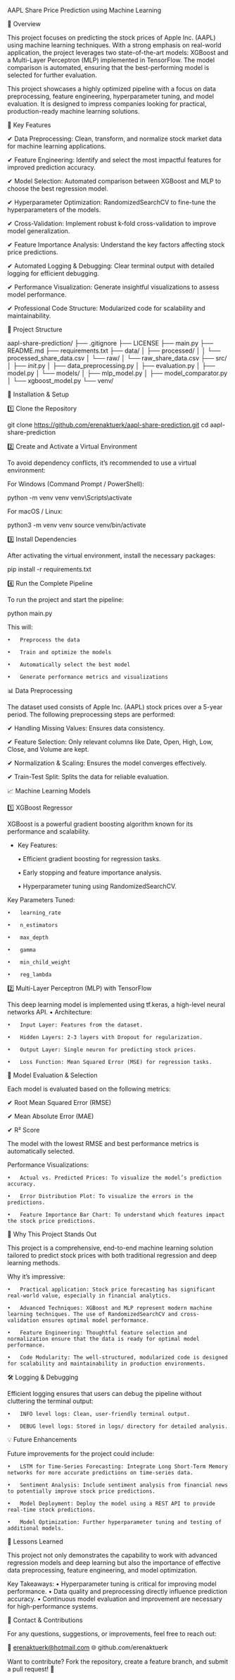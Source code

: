 AAPL Share Price Prediction using Machine Learning

📌 Overview

This project focuses on predicting the stock prices of Apple Inc. (AAPL) using machine learning techniques. With a strong emphasis on real-world application, the project leverages two state-of-the-art models: XGBoost and a Multi-Layer Perceptron (MLP) implemented in TensorFlow. The model comparison is automated, ensuring that the best-performing model is selected for further evaluation.

This project showcases a highly optimized pipeline with a focus on data preprocessing, feature engineering, hyperparameter tuning, and model evaluation. It is designed to impress companies looking for practical, production-ready machine learning solutions.

🚀 Key Features

✔ Data Preprocessing: Clean, transform, and normalize stock market data for machine learning applications.

✔ Feature Engineering: Identify and select the most impactful features for improved prediction accuracy.

✔ Model Selection: Automated comparison between XGBoost and MLP to choose the best regression model.

✔ Hyperparameter Optimization: RandomizedSearchCV to fine-tune the hyperparameters of the models.

✔ Cross-Validation: Implement robust k-fold cross-validation to improve model generalization.

✔ Feature Importance Analysis: Understand the key factors affecting stock price predictions.

✔ Automated Logging & Debugging: Clear terminal output with detailed logging for efficient debugging.

✔ Performance Visualization: Generate insightful visualizations to assess model performance.

✔ Professional Code Structure: Modularized code for scalability and maintainability.

📂 Project Structure

aapl-share-prediction/
├── .gitignore
├── LICENSE
├── main.py
├── README.md
├── requirements.txt
├── data/
│   ├── processed/
│   │   └── processed_share_data.csv
│   └── raw/
│       └── raw_share_data.csv
├── src/
│   ├── _init_.py
│   ├── data_preprocessing.py
│   ├── evaluation.py
│   ├── model.py
│   └── models/
│       ├── mlp_model.py
│       ├── model_comparator.py
│       └── xgboost_model.py
└── venv/

🔧 Installation & Setup

1️⃣ Clone the Repository

git clone https://github.com/erenaktuerk/aapl-share-prediction.git
cd aapl-share-prediction

2️⃣ Create and Activate a Virtual Environment

To avoid dependency conflicts, it’s recommended to use a virtual environment:

For Windows (Command Prompt / PowerShell):

python -m venv venv
venv\Scripts\activate

For macOS / Linux:

python3 -m venv venv
source venv/bin/activate

3️⃣ Install Dependencies

After activating the virtual environment, install the necessary packages:

pip install -r requirements.txt

4️⃣ Run the Complete Pipeline

To run the project and start the pipeline:

python main.py

This will:

	•	Preprocess the data
 
	•	Train and optimize the models
 
	•	Automatically select the best model
 
	•	Generate performance metrics and visualizations

📊 Data Preprocessing

The dataset used consists of Apple Inc. (AAPL) stock prices over a 5-year period. The following preprocessing steps are performed:

✔ Handling Missing Values: Ensures data consistency.

✔ Feature Selection: Only relevant columns like Date, Open, High, Low, Close, and Volume are kept.

✔ Normalization & Scaling: Ensures the model converges effectively.

✔ Train-Test Split: Splits the data for reliable evaluation.

📈 Machine Learning Models

1️⃣ XGBoost Regressor

XGBoost is a powerful gradient boosting algorithm known for its performance and scalability.

- Key Features:
 
	•	Efficient gradient boosting for regression tasks.

	•	Early stopping and feature importance analysis.

	•	Hyperparameter tuning using RandomizedSearchCV.

Key Parameters Tuned:

	•	learning_rate
 
	•	n_estimators
 
	•	max_depth
 
	•	gamma
 
	•	min_child_weight
 
	•	reg_lambda

2️⃣ Multi-Layer Perceptron (MLP) with TensorFlow

This deep learning model is implemented using tf.keras, a high-level neural networks API.
	•	Architecture:
 
	•	Input Layer: Features from the dataset.
 
	•	Hidden Layers: 2-3 layers with Dropout for regularization.
 
	•	Output Layer: Single neuron for predicting stock prices.
 
	•	Loss Function: Mean Squared Error (MSE) for regression tasks.

🔬 Model Evaluation & Selection

Each model is evaluated based on the following metrics:

✔ Root Mean Squared Error (RMSE)

✔ Mean Absolute Error (MAE)

✔ R² Score

The model with the lowest RMSE and best performance metrics is automatically selected.

Performance Visualizations:

	•	Actual vs. Predicted Prices: To visualize the model’s prediction accuracy.
 
	•	Error Distribution Plot: To visualize the errors in the predictions.
 
	•	Feature Importance Bar Chart: To understand which features impact the stock price predictions.

🎯 Why This Project Stands Out

This project is a comprehensive, end-to-end machine learning solution tailored to predict stock prices with both traditional regression and deep learning methods.

Why it’s impressive:

	•	Practical application: Stock price forecasting has significant real-world value, especially in financial analytics.
 
	•	Advanced Techniques: XGBoost and MLP represent modern machine learning techniques. The use of RandomizedSearchCV and cross-validation ensures optimal model performance.
 
	•	Feature Engineering: Thoughtful feature selection and normalization ensure that the data is ready for optimal model performance.
 
	•	Code Modularity: The well-structured, modularized code is designed for scalability and maintainability in production environments.

🛠 Logging & Debugging

Efficient logging ensures that users can debug the pipeline without cluttering the terminal output:

	•	INFO level logs: Clean, user-friendly terminal output.
 
	•	DEBUG level logs: Stored in logs/ directory for detailed analysis.

💡 Future Enhancements

Future improvements for the project could include:

	•	LSTM for Time-Series Forecasting: Integrate Long Short-Term Memory networks for more accurate predictions on time-series data.
 
	•	Sentiment Analysis: Include sentiment analysis from financial news to potentially improve stock price predictions.
 
	•	Model Deployment: Deploy the model using a REST API to provide real-time stock predictions.
 
	•	Model Optimization: Further hyperparameter tuning and testing of additional models.

📜 Lessons Learned

This project not only demonstrates the capability to work with advanced regression models and deep learning but also the importance of effective data preprocessing, feature engineering, and model optimization.

Key Takeaways:
	•	Hyperparameter tuning is critical for improving model performance.
	•	Data quality and preprocessing directly influence prediction accuracy.
	•	Continuous model evaluation and improvement are necessary for high-performance systems.

📩 Contact & Contributions

For any questions, suggestions, or improvements, feel free to reach out:

📧 erenaktuerk@hotmail.com
🌐 github.com/erenaktuerk

Want to contribute? Fork the repository, create a feature branch, and submit a pull request! 🚀
